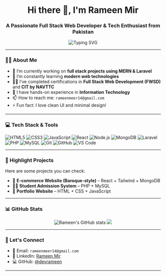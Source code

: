 <h1 align="center">Hi there 👋, I'm Rameen Mir</h1>
<h3 align="center">A Passionate Full Stack Web Developer & Tech Enthusiast from Pakistan</h3>

<p align="center">
  <img src="https://readme-typing-svg.demolab.com?font=Fira+Code&pause=1000&color=F76D6D&center=true&vCenter=true&width=435&lines=Full+Stack+Web+Developer;MERN+Stack+%F0%9F%92%BB;PHP+%7C+Laravel+%7C+MySQL;Freelancer+%7C+Tech+Learner+%F0%9F%91%8D" alt="Typing SVG" />
</p>

---

### 🧑‍💻 About Me

- 🔭 I’m currently working on **full stack projects using MERN & Laravel**
- 🌱 I’m constantly learning **modern web technologies**
- 👩‍💻 I’ve completed certifications in **Full Stack Web Development (FWSD)** and **CIT by NAVTTC**
- 💼 I have hands-on experience in **Information Technology**
- 📫 How to reach me: `rameenmeer14@gmail.com`
- ⚡ Fun fact: I love clean UI and minimal design!

---

### 💻 Tech Stack & Tools

![HTML5](https://img.shields.io/badge/HTML5-E34F26?style=flat-square&logo=html5&logoColor=white)
![CSS3](https://img.shields.io/badge/CSS3-1572B6?style=flat-square&logo=css3&logoColor=white)
![JavaScript](https://img.shields.io/badge/JavaScript-F7DF1E?style=flat-square&logo=javascript&logoColor=black)
![React](https://img.shields.io/badge/React-20232A?style=flat-square&logo=react&logoColor=61DAFB)
![Node.js](https://img.shields.io/badge/Node.js-339933?style=flat-square&logo=nodedotjs&logoColor=white)
![MongoDB](https://img.shields.io/badge/MongoDB-4EA94B?style=flat-square&logo=mongodb&logoColor=white)
![Laravel](https://img.shields.io/badge/Laravel-FF2D20?style=flat-square&logo=laravel&logoColor=white)
![PHP](https://img.shields.io/badge/PHP-777BB4?style=flat-square&logo=php&logoColor=white)
![MySQL](https://img.shields.io/badge/MySQL-4479A1?style=flat-square&logo=mysql&logoColor=white)
![Git](https://img.shields.io/badge/Git-F05032?style=flat-square&logo=git&logoColor=white)
![GitHub](https://img.shields.io/badge/GitHub-181717?style=flat-square&logo=github&logoColor=white)
![VS Code](https://img.shields.io/badge/VS%20Code-007ACC?style=flat-square&logo=visual-studio-code&logoColor=white)

---

### 📌 Highlight Projects

Here are some projects you can check:

- 🛒 **E-commerce Website (Baroque-style)** – React + Tailwind + MongoDB
- 👩‍🎓 **Student Admission System** – PHP + MySQL
- 💼 **Portfolio Website** – HTML + CSS + JavaScript

> 

---

### 📊 GitHub Stats

<p align="center">
  <img src="https://github-readme-stats.vercel.app/api?username=devrameen&show_icons=true&theme=radical" alt="Rameen's GitHub stats" />
  <img src="https://github-readme-streak-stats.herokuapp.com?user=devrameen&theme=radical" />
</p>

---

### 🤝 Let's Connect

- 💌 Email: `rameenmeer14@gmail.com`
- 💼 LinkedIn: [Rameen Mir](https://www.linkedin.com/in/rameen-mir)
- 💻 GitHub: [@devrameen](https://github.com/devrameen)

---

